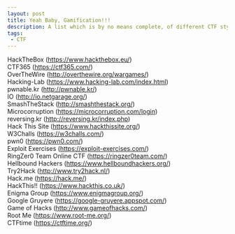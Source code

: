 ```yaml
---
layout: post
title: Yeah Baby, Gamification!!!
description: A list which is by no means complete, of different CTF style sites.
tags:
 - CTF
---
```


HackTheBox (https://www.hackthebox.eu/) <br />
CTF365 (https://ctf365.com/) <br />
OverTheWire (http://overthewire.org/wargames/)<br />
Hacking-Lab (https://www.hacking-lab.com/index.html)<br />
pwnable.kr (http://pwnable.kr/)<br />
IO (http://io.netgarage.org/)<br />
SmashTheStack (http://smashthestack.org/)<br />
Microcorruption (https://microcorruption.com/login)<br />
reversing.kr (http://reversing.kr/index.php)<br />
Hack This Site (https://www.hackthissite.org/)<br />
W3Challs (https://w3challs.com/)<br />
pwn0 (https://pwn0.com/)<br />
Exploit Exercises (https://exploit-exercises.com/)<br />
RingZer0 Team Online CTF (https://ringzer0team.com/)<br />
Hellbound Hackers (https://www.hellboundhackers.org/)<br />
Try2Hack (http://www.try2hack.nl/)<br />
Hack.me (https://hack.me/)<br />
HackThis!! (https://www.hackthis.co.uk/)<br />
Enigma Group (https://www.enigmagroup.org/)<br />
Google Gruyere (https://google-gruyere.appspot.com/)<br />
Game of Hacks (http://www.gameofhacks.com/)<br />
Root Me (https://www.root-me.org/)<br />
CTFtime (https://ctftime.org/)<br />
